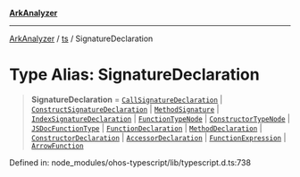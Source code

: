 [**ArkAnalyzer**](../../../../README.md)

***

[ArkAnalyzer](../../../../globals.md) / [ts](../README.md) / SignatureDeclaration

# Type Alias: SignatureDeclaration

> **SignatureDeclaration** = [`CallSignatureDeclaration`](../interfaces/CallSignatureDeclaration.md) \| [`ConstructSignatureDeclaration`](../interfaces/ConstructSignatureDeclaration.md) \| [`MethodSignature`](../interfaces/MethodSignature.md) \| [`IndexSignatureDeclaration`](../interfaces/IndexSignatureDeclaration.md) \| [`FunctionTypeNode`](../interfaces/FunctionTypeNode.md) \| [`ConstructorTypeNode`](../interfaces/ConstructorTypeNode.md) \| [`JSDocFunctionType`](../interfaces/JSDocFunctionType.md) \| [`FunctionDeclaration`](../interfaces/FunctionDeclaration.md) \| [`MethodDeclaration`](../interfaces/MethodDeclaration.md) \| [`ConstructorDeclaration`](../interfaces/ConstructorDeclaration.md) \| [`AccessorDeclaration`](AccessorDeclaration.md) \| [`FunctionExpression`](../interfaces/FunctionExpression.md) \| [`ArrowFunction`](../interfaces/ArrowFunction.md)

Defined in: node\_modules/ohos-typescript/lib/typescript.d.ts:738
